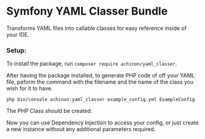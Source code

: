 # Symfony YAML Classer Bundle
Transforms YAML files into callable classes for easy reference inside of your IDE.

### Setup:

To install the package, run ```composer require achinon/yaml_classer```.

After having the package installed, to generate PHP code of off your YAML file, peform the command with the filename and the name of the class you wish for it to have.

```php bin/console achinon:yaml_classer example_config.yml ExampleConfig```

The PHP Class should be created.

Now you can use Dependency Injection to access your config, or just create a new instance without any additional parameters required.
